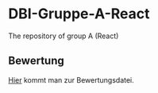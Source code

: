 # DBI-Gruppe-A-React
The repository of group A (React)

## Bewertung

[Hier](https://docs.google.com/spreadsheets/d/1qQdWk3npBI2ZR7dPyV5q1vNAIVeo1SicaT_npnRCoTc/edit?usp=sharing) kommt man zur Bewertungsdatei.